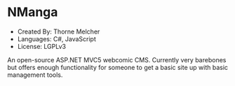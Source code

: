 # NManga
* Created By: Thorne Melcher
* Languages: C#, JavaScript
* License: LGPLv3

An open-source ASP.NET MVC5 webcomic CMS. Currently very barebones but offers enough functionality for someone to get a basic site up with basic management tools.
